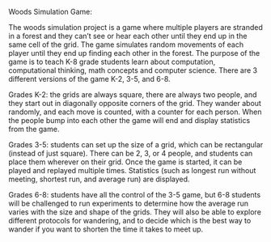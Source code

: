 Woods Simulation Game:

The woods simulation project is a game where multiple players are stranded in a forest and they can’t see or hear each other until they end up in the same cell of the grid. The game simulates random movements of each player until they end up finding each other in the forest. The purpose of the game is to teach K-8 grade students learn about computation, computational thinking, math concepts and computer science. There are 3 different versions of the game K-2, 3-5, and 6-8. 

Grades K-2: the grids are always square, there are always two people, and they start out in diagonally opposite corners of the grid. They wander about randomly, and each move is counted, with a counter for each person. When the people bump into each other the game will end and display statistics from the game.

Grades 3-5: students can set up the size of a grid, which can be rectangular (instead of just square). There can be 2, 3, or 4 people, and students can place them wherever on their grid. Once the game is started, it can be played and replayed multiple times. Statistics (such as longest run without meeting, shortest run, and average run) are displayed. 

Grades 6-8: students have all the control of the 3-5 game, but 6-8 students will be challenged to run experiments to determine how the average run varies with the size and shape of the grids. They will also be able to explore different protocols for wandering, and to decide which is the best way to wander if you want to shorten the time it takes to meet up. 














